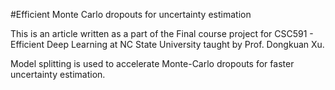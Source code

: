 #Efficient Monte Carlo dropouts for uncertainty estimation

This is an article written as a part of the Final course project for CSC591 - Efficient Deep Learning at NC State University taught by Prof. Dongkuan Xu.

Model splitting is used to accelerate Monte-Carlo dropouts for faster uncertainty estimation.
